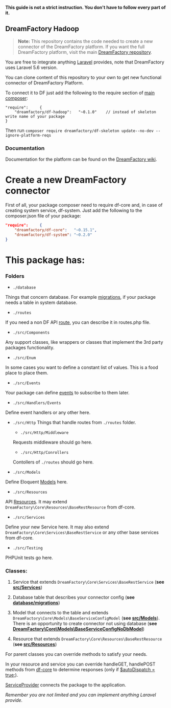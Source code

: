 **This guide is not a strict instruction. You don't have to follow every part of it.**

## DreamFactory Hadoop

> **Note:** This repository contains the code needed to create a new connector of the DreamFactory platform. 
If you want the full DreamFactory platform, visit the 
main [DreamFactory repository](https://github.com/dreamfactorysoftware/dreamfactory).

You are free to integrate anything [Laravel](https://laravel.com/docs/5.6/) provides, note that DreamFactory uses Laravel 5.6 version.
 
You can clone content of this repository to your own to get new functional connector of DreamFactory Platform.
 
To connect it to DF just add the following to the require section of 
[main composer](https://github.com/dreamfactorysoftware/dreamfactory/blob/ce72cc6739979be286f51617050bc9ec9c657f39/composer.json#L30):
```
"require":     {
    "dreamfactory/df-hadoop":   "~0.1.0"    // instead of skeleton write name of your package
}
``` 

Then run `composer require dreamfactory/df-skeleton update--no-dev --ignore-platform-reqs `

### Documentation

Documentation for the platform can be found on the [DreamFactory wiki](http://wiki.dreamfactory.com).

# Create a new DreamFactory connector

First of all, your package composer need to require df-core 
and, in case of creating system service, df-system. 
Just add the following to the composer.json file of your package:
```json
"require":     {
    "dreamfactory/df-core":   "~0.15.1",
    "dreamfactory/df-system": "~0.2.0"
}
```

# This package has: 

### Folders

- `./database` 

Things that concern database. For example [migrations](https://laravel.com/docs/5.6/migrations), if your package needs a table in system database.

- `./routes`

If you need a non DF API [route](https://laravel.com/docs/5.6/routing), you can describe it in routes.php file.

- `./src/Components`

Any support classes, like wrappers or classes that implement the 3rd party packages functionality.

- `./src/Enum`

In some cases you want to define a constant list of values. This is a food place to place them.

- `./src/Events`

Your package can define [events](https://laravel.com/docs/5.6/events) to subscribe to them later.

- `./src/Handlers/Events`

Define event handlers or any other here.

- `./src/Http` 
Things that handle routes from `./routes` folder.

  - `./src/Http/Middleware`
  
  Requests middleware should go here.
  
  - `./src/Http/Conrollers`
  
  Contollers of `./routes` should go here.
    
- `./src/Models`

Define Eloquent [Models](https://laravel.com/docs/5.8/eloquent) here.

- `./src/Resources`

API [Resources](https://laravel.com/docs/5.6/eloquent-resources). It may extend `DreamFactory\Core\Resources\BaseRestResource` from df-core.

- `./src/Services`

Define your new Service here. It may also extend `DreamFactory\Core\Services\BaseRestService` or any other base services from df-core.

- `./src/Testing`

PHPUnit tests go here.

### Classes:

1. Service that extends `DreamFactory\Core\Services\BaseRestService` (__see [src/Services](https://github.com/dreamfactorysoftware/df-skeleton/blob/add-examples/src/Services/ExampleService.php)__)
2. Database table that describes your connector config (__see [database/migrations](https://github.com/dreamfactorysoftware/df-skeleton/blob/add-examples/database/migrations/2019_08_12_125323_create_example_table.php)__)
3. Model that connects to the table and extends `DreamFactory\Core\Models\BaseServiceConfigModel` (__see [src/Models](https://github.com/dreamfactorysoftware/df-skeleton/blob/master/src/Models/ExampleModel.php)__).
There is an opportunity to create connector not using database (__see [DreamFactory\Core\Models\BaseServiceConfigNoDbModel](https://github.com/dreamfactorysoftware/df-core/blob/master/src/Models/BaseServiceConfigNoDbModel.php)__)

4. Resource that extends `DreamFactory\Core\Resources\BaseRestResource` (__see [src/Resources](https://github.com/dreamfactorysoftware/df-skeleton/blob/add-examples/src/Resources/ExampleResource.php)__)


For parent classes you can override methods to satisfy your needs. 

In your resource and service you can override handleGET, handlePOST methods from [df-core](https://github.com/dreamfactorysoftware/df-core/blob/06e01cd46ed106684041fb1fdf8ef35695a1b2cf/src/Components/RestHandler.php#L589) to determine responses (only if 
[$autoDispatch = true;](https://github.com/dreamfactorysoftware/df-core/blob/06e01cd46ed106684041fb1fdf8ef35695a1b2cf/src/Components/RestHandler.php#L88)).

[ServiceProvider](https://github.com/dreamfactorysoftware/df-skeleton/blob/master/src/ServiceProvider.php) connects the package to the application.

*Remember you are not limited and you can implement anything Laravel provide.*

